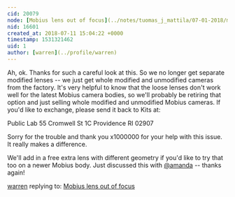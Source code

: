 ```yaml
---
cid: 20079
node: [Mobius lens out of focus](../notes/tuomas_j_mattila/07-01-2018/mobius-lens-out-of-focus)
nid: 16601
created_at: 2018-07-11 15:04:22 +0000
timestamp: 1531321462
uid: 1
author: [warren](../profile/warren)
---
```


Ah, ok. Thanks for such a careful look at this. So we no longer get separate modified lenses -- we just get whole modified and unmodified cameras from the factory. It's very helpful to know that the loose lenses don't work well for the latest Mobius camera bodies, so we'll probably be retiring that option and just selling whole modified and unmodified Mobius cameras. If you'd like to exchange, please send it back to Kits at:

Public Lab
55 Cromwell St 1C
Providence RI 02907

Sorry for the trouble and thank you x1000000 for your help with this issue. It really makes a difference.

We'll add in a free extra lens with different geometry if you'd like to try that too on a newer Mobius body. Just discussed this with [@amanda](/profile/amanda) -- thanks again!

[warren](../profile/warren) replying to: [Mobius lens out of focus](../notes/tuomas_j_mattila/07-01-2018/mobius-lens-out-of-focus)

